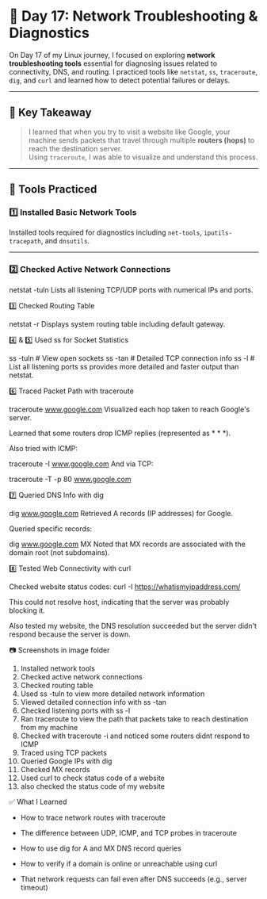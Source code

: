 # 🧪 Day 17: Network Troubleshooting & Diagnostics

On Day 17 of my Linux journey, I focused on exploring **network troubleshooting tools** essential for diagnosing issues related to connectivity, DNS, and routing. I practiced tools like `netstat`, `ss`, `traceroute`, `dig`, and `curl` and learned how to detect potential failures or delays.

---

## 📌 Key Takeaway

> I learned that when you try to visit a website like Google, your machine sends packets that travel through multiple **routers (hops)** to reach the destination server.  
> Using `traceroute`, I was able to visualize and understand this process.

---

## 🧰 Tools Practiced

### 1️⃣ Installed Basic Network Tools
Installed tools required for diagnostics including `net-tools`, `iputils-tracepath`, and `dnsutils`.

---

### 2️⃣ Checked Active Network Connections

netstat -tuln
Lists all listening TCP/UDP ports with numerical IPs and ports.

3️⃣ Checked Routing Table

netstat -r
Displays system routing table including default gateway.

4️⃣ & 5️⃣ Used ss for Socket Statistics

ss -tuln      # View open sockets
ss -tan       # Detailed TCP connection info
ss -l         # List all listening ports
ss provides more detailed and faster output than netstat.

6️⃣ Traced Packet Path with traceroute

traceroute www.google.com
Visualized each hop taken to reach Google's server.

Learned that some routers drop ICMP replies (represented as * * *).

Also tried with ICMP:

traceroute -I www.google.com
And via TCP:

traceroute -T -p 80 www.google.com

7️⃣ Queried DNS Info with dig

dig www.google.com
Retrieved A records (IP addresses) for Google.

Queried specific records:

dig www.google.com MX
Noted that MX records are associated with the domain root (not subdomains).

8️⃣ Tested Web Connectivity with curl

Checked website status codes:
curl -I https://whatismyipaddress.com/

This could not resolve host, indicating that the server was probably blocking it.

Also tested my website, the DNS resolution succeeded but the server didn't respond because the server is down.

📷 Screenshots in image folder
1. Installed network tools
2. Checked active network connections
3. Checked routing table
4. Used ss -tuln to view more detailed network information
5. Viewed detailed connection info with ss -tan
6. Checked listening ports with ss -l
7. Ran traceroute to view the path that packets take to reach destination from my machine
8. Checked with traceroute -i and noticed some routers didnt respond to ICMP
9. Traced using TCP packets
10. Queried Google IPs with dig
11. Checked MX records
12. Used curl to check status code of a website
13. also checked the status code of my website

✅ What I Learned
- How to trace network routes with traceroute

- The difference between UDP, ICMP, and TCP probes in traceroute

- How to use dig for A and MX DNS record queries

- How to verify if a domain is online or unreachable using curl

- That network requests can fail even after DNS succeeds (e.g., server timeout)
